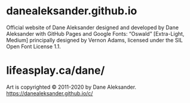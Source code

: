 # danealeksander.github.io
Official website of Dane Aleksander designed and developed by Dane Aleksander with GitHub Pages and Google Fonts: “Oswald” [Extra-Light, Medium] principally designed by Vernon Adams, licensed under the SIL Open Font License 1.1.

# lifeasplay.ca/dane/
Art is copyrighted © 2011-2020 by Dane Aleksander. https://danealeksander.github.io/c/
